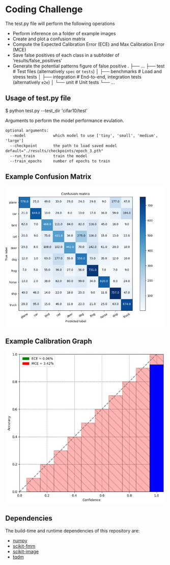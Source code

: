 # Coding Challenge

The test.py file will perform the following operations
* Perform inference on a folder of example images
* Create and plot a confusion matrix
* Compute the Expected Calibration Error (ECE) and Max Calibration Error (MCE)
* Save false positives of each class in a subfolder of ‘results/false_positives’
* Generate the potential patterns figure of false positive
    .
    ├── ...
    ├── test                    # Test files (alternatively `spec` or `tests`)
    │   ├── benchmarks          # Load and stress tests
    │   ├── integration         # End-to-end, integration tests (alternatively `e2e`)
    │   └── unit                # Unit tests
    └── ...

## Usage of test.py file
$ python test.py --test_dir 'cifar10/test'

Arguments to perform the model performance evulation.
```
optional arguments:
  --model            which model to use ['tiny', 'small', 'medium', 'large']
  --checkpoint       the path to load saved model default="./results/checkpoints/epoch_3.pth"
  --run_train        train the model
  --train_epochs     number of epochs to train
```


## Example Confusion Matrix

![alt text](results/confusion_matrix.png "Confusion Matrix")

## Example Calibration Graph

![alt text](results/calibrated_graph.png "Calibration Graph")

## Dependencies

The build-time and runtime dependencies of this repository are:

* [numpy](http://www.numpy.org/)
* [scikit-fmm](https://github.com/scikit-fmm)
* [scikit-image](https://github.com/scikit-image)
* [tqdm](https://github.com/noamraph/tqdm)

